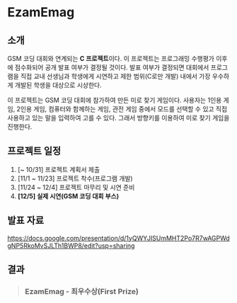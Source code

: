 # EzamEmag

## 소개

GSM 코딩 대회와 연계되는 **C 프로젝트**이다. 이 프로젝트는 프로그래밍 수행평가 이후에 점수화되어 공개 발표 여부가 결정될 것이다. 발표 여부가 결정되면 대회에서 프로그램을 직접 교내 선생님과 학생에게 시연하고 제한 범위(C로만 개발) 내에서 가장 우수하게 개발된 학생을 대상으로 시상한다.

이 프로젝트는 GSM 코딩 대회에 참가하여 만든 미로 찾기 게임이다. 사용자는 1인용 게임, 2인용 게임, 컴퓨터와 함께하는 게임, 관전 게임 중에서 모드를 선택할 수 있고 직접 사용하고 있는 말을 입력하여 고를 수 있다. 그래서 방향키를 이용하여 미로 찾기 게임을 진행한다.

## 프로젝트 일정

1. [~ 10/31] 프로젝트 계획서 제출
2. [11/1 ~ 11/23] 프로젝트 착수(프로그램 개발)
3. [11/24 ~ 12/4] 프로젝트 마무리 및 시연 준비
4. **[12/5] 실제 시연(GSM 코딩 대회 부스)**

## 발표 자료

https://docs.google.com/presentation/d/1yQWYJISUmMHT2Po7R7wAGPWdgNP5RkoMvSJLTh1BWP8/edit?usp=sharing

## 결과
> ### EzamEmag - **최우수상(First Prize)**
